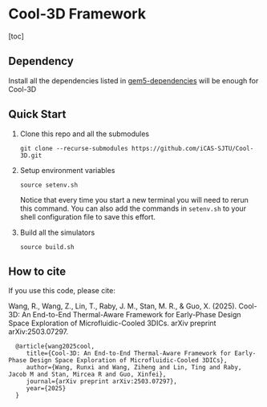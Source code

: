 # Cool-3D Framework

[toc]

## Dependency
Install all the dependencies listed in [gem5-dependencies](https://www.gem5.org/documentation/general_docs/building) will be enough for Cool-3D

## Quick Start

1. Clone this repo and all the submodules
   ```shell
   git clone --recurse-submodules https://github.com/iCAS-SJTU/Cool-3D.git
   ```

2. Setup environment variables
   ```shell
   source setenv.sh
   ```
   Notice that every time you start a new terminal you will need to rerun this command. You can also add the commands in ``setenv.sh`` to your shell configuration file to save this effort. 

3. Build all the simulators
   ```shell
   source build.sh
   ```

## How to cite

If you use this code, please cite:

Wang, R., Wang, Z., Lin, T., Raby, J. M., Stan, M. R., & Guo, X. (2025). Cool-3D: An End-to-End Thermal-Aware Framework for Early-Phase Design Space Exploration of Microfluidic-Cooled 3DICs. arXiv preprint arXiv:2503.07297.

      @article{wang2025cool,
         title={Cool-3D: An End-to-End Thermal-Aware Framework for Early-Phase Design Space Exploration of Microfluidic-Cooled 3DICs},
         author={Wang, Runxi and Wang, Ziheng and Lin, Ting and Raby, Jacob M and Stan, Mircea R and Guo, Xinfei},
         journal={arXiv preprint arXiv:2503.07297},
         year={2025}
      }
